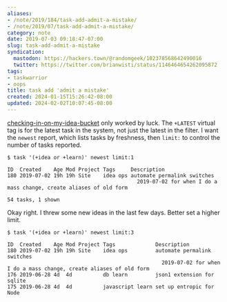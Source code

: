 ```yaml
---
aliases:
- /note/2019/184/task-add-admit-a-mistake/
- /note/2019/07/task-add-admit-a-mistake/
category: note
date: 2019-07-03 09:18:47-07:00
slug: task-add-admit-a-mistake
syndication:
  mastodon: https://hackers.town/@randomgeek/102378568642490016
  twitter: https://twitter.com/brianwisti/status/1146464654262095872
tags:
- taskwarrior
- oops
title: task add 'admit a mistake'
created: 2024-01-15T15:26:42-08:00
updated: 2024-02-02T10:07:45-08:00
---
```


[checking-in-on-my-idea-bucket](../06/checking-in-on-my-idea-bucket.md) only worked by luck. The `+LATEST` virtual tag is for the latest task in the system, not just the latest in the filter. I want the `newest` report, which lists tasks by freshness, then `limit:` to control the number of tasks reported.

````
$ task '(+idea or +learn)' newest limit:1

ID  Created    Age Mod Project Tags     Description
180 2019-07-02 19h 19h Site    idea ops automate permalink switches
                                          2019-07-02 for when I do a mass change, create aliases of old form

54 tasks, 1 shown
````

Okay right. I threw some new ideas in the last few days. Better set a higher limit.

````
$ task '(+idea or +learn)' newest limit:3

ID  Created    Age Mod Project Tags             Description
180 2019-07-02 19h 19h Site    idea ops         automate permalink switches
                                                  2019-07-02 for when I do a mass change, create aliases of old form
176 2019-06-28 4d  4d          db learn         json1 extension for sqlite
175 2019-06-28 4d  4d          javascript learn set up entropic for Node
````
